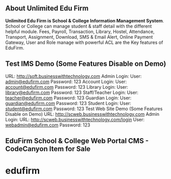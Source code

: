 ## About Unlimited Edu Firm
**Unlimited Edu Firm is School & College Information Management System**. School or College can manage student & staff detail with the different helpful module.
Fees, Payroll, Transaction, Library, Hostel, Attendance, Transport, Assignment, Download, SMS & Email Alert, Online Payment Gateway, User and Role manage with powerful ACL are the Key features of EduFirm. 

## Test IMS Demo (Some Features Disable on Demo)
URL: http://soft.businesswithtechnology.com 
Admin Login:
User: admin@edufirm.com 
Password: 123
Account Login:
User: account@edufirm.com 
Password: 123
Library Login:
User: library@edufirm.com 
Password: 123
Staff/Teacher Login:
User: teacher@edufirm.com 
Password: 123
Guardian Login:
User: guardian@edufirm.com 
Password: 123
Student Login:
User: student@edufirm.com 
Password: 123
Test Web Site Demo (Some Features Disable on Demo)
URL: http://scweb.businesswithtechnology.com 
Admin Login:
URL: http://scweb.businesswithtechnology.com/login 
User: webadmin@edufirm.com 
Password: 123

## EduFirm School & College Web Portal CMS - CodeCanyon Item for Sale
# edufirm
